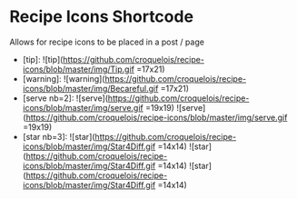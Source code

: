 # Recipe Icons Shortcode

Allows for recipe icons to be placed in a post / page
- [tip]: ![tip](https://github.com/croquelois/recipe-icons/blob/master/img/Tip.gif =17x21)
- [warning]: ![warning](https://github.com/croquelois/recipe-icons/blob/master/img/Becareful.gif =17x21)
- [serve nb=2]: ![serve](https://github.com/croquelois/recipe-icons/blob/master/img/serve.gif =19x19) ![serve](https://github.com/croquelois/recipe-icons/blob/master/img/serve.gif =19x19)
- [star nb=3]: ![star](https://github.com/croquelois/recipe-icons/blob/master/img/Star4Diff.gif =14x14) ![star](https://github.com/croquelois/recipe-icons/blob/master/img/Star4Diff.gif =14x14) ![star](https://github.com/croquelois/recipe-icons/blob/master/img/Star4Diff.gif =14x14)
